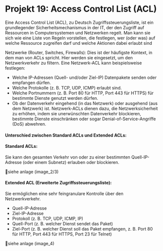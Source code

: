 # Projekt 19: Access Control List (ACL)

Eine Access Control List (ACL), zu Deutsch Zugriffssteuerungsliste, ist ein grundlegender Sicherheitsmechanismus in der IT, der den Zugriff auf Ressourcen in Computersystemen und Netzwerken regelt. Man kann sie sich wie eine Liste von Regeln vorstellen, die festlegen, wer (oder was) auf welche Ressource zugreifen darf und welche Aktionen dabei erlaubt sind

Netzwerke (Router, Switches, Firewalls): Dies ist der häufigste Kontext, in dem man von ACLs spricht. Hier werden sie eingesetzt, um den Netzwerkverkehr zu filtern. Eine Netzwerk-ACL kann beispielsweise festlegen:

- Welche IP-Adressen (Quell- und/oder Ziel-IP) Datenpakete senden oder empfangen dürfen.
- Welche Protokolle (z. B. TCP, UDP, ICMP) erlaubt sind.
- Welche Portnummern (z. B. Port 80 für HTTP, Port 443 für HTTPS) für bestimmte Dienste genutzt werden dürfen.
- Ob der Datenverkehr eingehend (in das Netzwerk) oder ausgehend (aus dem Netzwerk) ist. Netzwerk-ACLs dienen dazu, die Netzwerksicherheit zu erhöhen, indem sie unerwünschten Datenverkehr blockieren, bestimmte Dienste einschränken oder sogar Denial-of-Service-Angriffe (DoS) abwehren.

#### Unterschied zwischen Standard ACLs und Extended ACLs:

#### Standard ACLs:
Sie kann den gesamten Verkehr von oder zu einer bestimmten Quell-IP-Adresse (oder einem Subnetz) erlauben oder blockieren.

📎siehe  anlage (image_2/3)
#### Extended ACL (Erweiterte Zugriffssteuerungsliste):
Sie ermöglichen eine sehr feingranulare Kontrolle über den Netzwerkverkehr.
- Quell-IP-Adresse
- Ziel-IP-Adresse
- Protokoll (z. B. TCP, UDP, ICMP, IP)
- Quell-Port (z. B. welcher Dienst sendet das Paket)
- Ziel-Port (z. B. welcher Dienst soll das Paket empfangen, z. B. Port 80 für HTTP, Port 443 für HTTPS, Port 23 für Telnet)              


📎siehe anlage (image_4)

